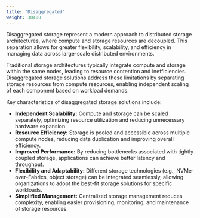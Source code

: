 ```yaml
---
title: "Disaggregated"
weight: 30400
---
```


Disaggregated storage represent a modern approach to distributed storage architectures, where compute and storage resources are decoupled. This separation allows for greater flexibility, scalability, and efficiency in managing data across large-scale distributed environments.

Traditional storage architectures typically integrate compute and storage within the same nodes, leading to resource contention and inefficiencies. Disaggregated storage solutions address these limitations by separating storage resources from compute resources, enabling independent scaling of each component based on workload demands.

Key characteristics of disaggregated storage solutions include:

- **Independent Scalability:** Compute and storage can be scaled separately, optimizing resource utilization and reducing unnecessary hardware expansion.
- **Resource Efficiency:** Storage is pooled and accessible across multiple compute nodes, reducing data duplication and improving overall efficiency.
- **Improved Performance:** By reducing bottlenecks associated with tightly coupled storage, applications can achieve better latency and throughput.
- **Flexibility and Adaptability:** Different storage technologies (e.g., NVMe-over-Fabrics, object storage) can be integrated seamlessly, allowing organizations to adopt the best-fit storage solutions for specific workloads.
- **Simplified Management:** Centralized storage management reduces complexity, enabling easier provisioning, monitoring, and maintenance of storage resources.

